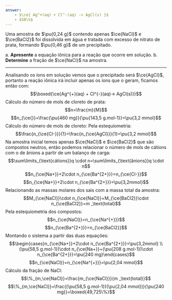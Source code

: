 ```yaml
---
answer:
    - $\ce{ Ag^+(aq) + Cl^-(aq) -> AgCl(s) }$
    - $50\%$
---
```


Uma amostra de $\pu{0,24 g}$ contendo apenas $\ce{NaCl}$ e $\ce{BaCl2}$ foi dissolvida em água e tratada com excesso de nitrato de prata, formando $\pu{0,46 g}$ de um precipitado.

a. **Apresente** a equação iônica para a reação que ocorre em solução.
b. **Determine** a fração de $\ce{NaCl}$ na amostra.

---

Analisando os íons em solução vemos que o precipitado será $\ce{AgCl}$, portanto a reação iônica irá incluir apenas os íons que o geram, ficamos então com:
$$\boxed{\ce{Ag^{+}(aq) + Cl^{-}(aq)-> AgCl(s)}}$$
Cálculo do número de mols de cloreto de prata:
$$n=\frac{m}{M}$$
$$n_{\ce{}}=\frac{\pu{460 mg}}{\pu{143,5 g.mol-1}}=\pu{3,2 mmol}$$
Cálculo do número de mols de cloreto:
Pela estequiometria:
$$\frac{n_{\ce{Cl-}}}{1}=\frac{n_{\ce{AgCl}}}{1}=\pu{3,2 mmol}$$
Na amostra inicial temos apenas $\ce{NaCl}$ e $\ce{BaCl2}$ que são compostos neutros, então podemos relacionar o número de mols de cátions com o de ânions a partir de um balanço de carga:
$$\sum\limits_{\text{cátions}}q \cdot n=\sum\limits_{\text{ânions}}q \cdot n$$
$$n_{\ce{Na+}}+2\cdot n_{\ce{Ba^{2+}}}=n_{\ce{Cl-}}$$
$$n_{\ce{Na+}}+2\cdot n_{\ce{Ba^{2+}}}=\pu{3,2mmol}$$
Relacionando as massas molares dos sais com a massa total da amostra:
$$M_{\ce{NaCl}}\cdot n_{\ce{NaCl}}+M_{\ce{BaCl2}}\cdot n_{\ce{BaCl2}}=m _\text{total}$$
Pela estequiometria dos compostos:
$$n_{\ce{NaCl}}=n_{\ce{Na^{+}}}$$
$$n_{\ce{Ba^{2+}}}=n_{\ce{BaCl2}}$$
Montando o sistema a partir das duas equações:
$$\begin{cases}n_{\ce{Na+}}+2\cdot n_{\ce{Ba^{2+}}}=\pu{3,2mmol}  \\
(\pu{58,5 g.mol-1})\cdot n_{\ce{Na+}}+(\pu{208 g.mol-1})\cdot n_{\ce{Ba^{2+}}}=\pu{240 mg}\end{cases}$$
$$n_{\ce{NaCl}}=n_{\ce{Na^{+}}}=\pu{2,04 mmol}$$
Cálculo da fração de NaCl:
$$\%_{m,\ce{NaCl}}=\frac{m_{\ce{NaCl}}}{m _\text{total}}$$
$$\%_{m,\ce{NaCl}}=\frac{(\pu{58,5 g.mol-1})(\pu{2,04 mmol})}{\pu{240 mg}}=\boxed{49,725\%}$$
